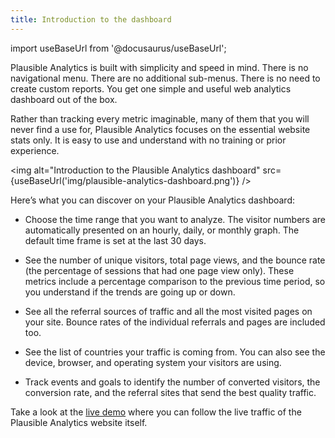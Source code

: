 ```yaml
---
title: Introduction to the dashboard
--- 
```


import useBaseUrl from '@docusaurus/useBaseUrl';

Plausible Analytics is built with simplicity and speed in mind. There is no navigational menu. There are no additional sub-menus. There is no need to create custom reports. You get one simple and useful web analytics dashboard out of the box.

Rather than tracking every metric imaginable, many of them that you will never find a use for, Plausible Analytics focuses on the essential website stats only. It is easy to use and understand with no training or prior experience.

<img alt="Introduction to the Plausible Analytics dashboard" src={useBaseUrl('img/plausible-analytics-dashboard.png')} />

Here’s what you can discover on your Plausible Analytics dashboard:

* Choose the time range that you want to analyze. The visitor numbers are automatically presented on an hourly, daily, or monthly graph. The default time frame is set at the last 30 days.

* See the number of unique visitors, total page views, and the bounce rate (the percentage of sessions that had one page view only). These metrics include a percentage comparison to the previous time period, so you understand if the trends are going up or down.

* See all the referral sources of traffic and all the most visited pages on your site. Bounce rates of the individual referrals and pages are included too.

* See the list of countries your traffic is coming from. You can also see the device, browser, and operating system your visitors are using.

* Track events and goals to identify the number of converted visitors, the conversion rate, and the referral sites that send the best quality traffic.

Take a look at the [live demo](https://plausible.io/plausible.io) where you can follow the live traffic of the Plausible Analytics website itself.
